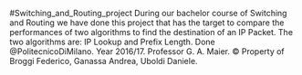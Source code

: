 #Switching_and_Routing_project
During our bachelor course of Switching and Routing we have done this project that has the target to compare the performances of two algorithms to find the destination of an IP Packet.
The two algorithms are: IP Lookup and Prefix Length.
Done @PolitecnicoDiMilano. 
Year 2016/17.
Professor G. A. Maier.
© Property of Broggi Federico, Ganassa Andrea, Uboldi Daniele.
